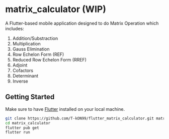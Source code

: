 # matrix_calculator (WIP)

A Flutter-based mobile application designed to do Matrix Operation which includes:

1. Addition/Substraction
2. Multiplication
3. Gauss Elimination
4. Row Echelon Form (REF)
5. Reduced Row Echelon Form (RREF)
6. Adjoint
7. Cofactors
8. Determinant
9. Inverse

## Getting Started

Make sure to have [Flutter](https://flutter.dev/docs/get-started/install) installed on your local machine.

```bash
git clone https://github.com/T-kON99/flutter_matrix_calculator.git matrix_calculator
cd matrix_calculator
flutter pub get
flutter run
```
